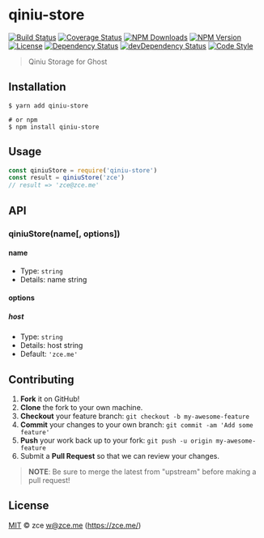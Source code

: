# qiniu-store

[![Build Status][travis-image]][travis-url]
[![Coverage Status][codecov-image]][codecov-url]
[![NPM Downloads][downloads-image]][downloads-url]
[![NPM Version][version-image]][version-url]
[![License][license-image]][license-url]
[![Dependency Status][dependency-image]][dependency-url]
[![devDependency Status][devdependency-image]][devdependency-url]
[![Code Style][style-image]][style-url]

> Qiniu Storage for Ghost

## Installation

```shell
$ yarn add qiniu-store

# or npm
$ npm install qiniu-store
```

## Usage

<!-- TODO: Introduction of API use -->

```javascript
const qiniuStore = require('qiniu-store')
const result = qiniuStore('zce')
// result => 'zce@zce.me'
```

## API

<!-- TODO: Introduction of API -->

### qiniuStore(name[, options])

#### name

- Type: `string`
- Details: name string

#### options

##### host

- Type: `string`
- Details: host string
- Default: `'zce.me'`

## Contributing

1. **Fork** it on GitHub!
2. **Clone** the fork to your own machine.
3. **Checkout** your feature branch: `git checkout -b my-awesome-feature`
4. **Commit** your changes to your own branch: `git commit -am 'Add some feature'`
5. **Push** your work back up to your fork: `git push -u origin my-awesome-feature`
6. Submit a **Pull Request** so that we can review your changes.

> **NOTE**: Be sure to merge the latest from "upstream" before making a pull request!

## License

[MIT](LICENSE) &copy; zce <w@zce.me> (https://zce.me/)



[travis-image]: https://img.shields.io/travis/zce/qiniu-store.svg
[travis-url]: https://travis-ci.org/zce/qiniu-store
[codecov-image]: https://img.shields.io/codecov/c/github/zce/qiniu-store.svg
[codecov-url]: https://codecov.io/gh/zce/qiniu-store
[downloads-image]: https://img.shields.io/npm/dm/qiniu-store.svg
[downloads-url]: https://npmjs.org/package/qiniu-store
[version-image]: https://img.shields.io/npm/v/qiniu-store.svg
[version-url]: https://npmjs.org/package/qiniu-store
[license-image]: https://img.shields.io/npm/l/qiniu-store.svg
[license-url]: https://github.com/zce/qiniu-store/blob/master/LICENSE
[dependency-image]: https://img.shields.io/david/zce/qiniu-store.svg
[dependency-url]: https://david-dm.org/zce/qiniu-store
[devdependency-image]: https://img.shields.io/david/dev/zce/qiniu-store.svg
[devdependency-url]: https://david-dm.org/zce/qiniu-store?type=dev
[style-image]: https://img.shields.io/badge/code_style-standard-brightgreen.svg
[style-url]: http://standardjs.com
